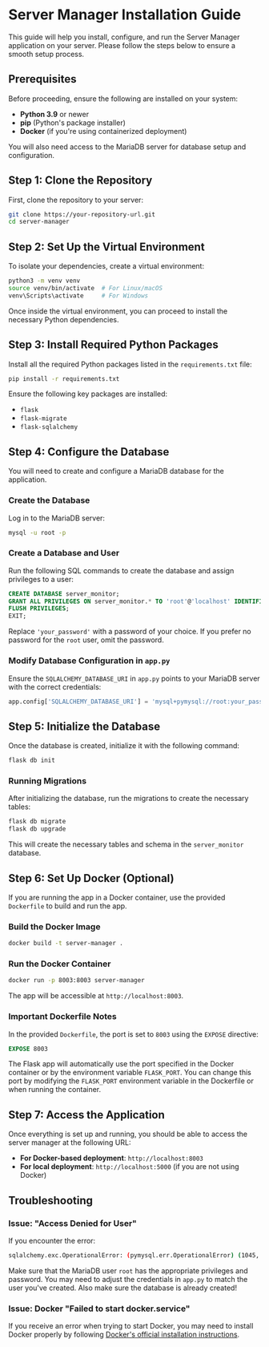 # Server Manager Installation Guide

This guide will help you install, configure, and run the Server Manager application on your server. Please follow the steps below to ensure a smooth setup process.

## Prerequisites

Before proceeding, ensure the following are installed on your system:

- **Python 3.9** or newer
- **pip** (Python's package installer)
- **Docker** (if you're using containerized deployment)

You will also need access to the MariaDB server for database setup and configuration.

## Step 1: Clone the Repository

First, clone the repository to your server:

```bash
git clone https://your-repository-url.git
cd server-manager
```

## Step 2: Set Up the Virtual Environment

To isolate your dependencies, create a virtual environment:

```bash
python3 -m venv venv
source venv/bin/activate  # For Linux/macOS
venv\Scripts\activate     # For Windows
```

Once inside the virtual environment, you can proceed to install the necessary Python dependencies.

## Step 3: Install Required Python Packages

Install all the required Python packages listed in the `requirements.txt` file:

```bash
pip install -r requirements.txt
```

Ensure the following key packages are installed:
- `flask`
- `flask-migrate`
- `flask-sqlalchemy`

## Step 4: Configure the Database

You will need to create and configure a MariaDB database for the application.

### Create the Database

Log in to the MariaDB server:

```bash
mysql -u root -p
```

### Create a Database and User

Run the following SQL commands to create the database and assign privileges to a user:

```sql
CREATE DATABASE server_monitor;
GRANT ALL PRIVILEGES ON server_monitor.* TO 'root'@'localhost' IDENTIFIED BY 'your_password';
FLUSH PRIVILEGES;
EXIT;
```

Replace `'your_password'` with a password of your choice. If you prefer no password for the `root` user, omit the password.

### Modify Database Configuration in `app.py`

Ensure the `SQLALCHEMY_DATABASE_URI` in `app.py` points to your MariaDB server with the correct credentials:

```python
app.config['SQLALCHEMY_DATABASE_URI'] = 'mysql+pymysql://root:your_password@localhost/server_monitor'
```

## Step 5: Initialize the Database

Once the database is created, initialize it with the following command:

```bash
flask db init
```

### Running Migrations

After initializing the database, run the migrations to create the necessary tables:

```bash
flask db migrate
flask db upgrade
```

This will create the necessary tables and schema in the `server_monitor` database.

## Step 6: Set Up Docker (Optional)

If you are running the app in a Docker container, use the provided `Dockerfile` to build and run the app.

### Build the Docker Image

```bash
docker build -t server-manager .
```

### Run the Docker Container

```bash
docker run -p 8003:8003 server-manager
```

The app will be accessible at `http://localhost:8003`.

### Important Dockerfile Notes

In the provided `Dockerfile`, the port is set to `8003` using the `EXPOSE` directive:

```dockerfile
EXPOSE 8003
```

The Flask app will automatically use the port specified in the Docker container or by the environment variable `FLASK_PORT`. You can change this port by modifying the `FLASK_PORT` environment variable in the Dockerfile or when running the container.

## Step 7: Access the Application

Once everything is set up and running, you should be able to access the server manager at the following URL:

- **For Docker-based deployment**: `http://localhost:8003`
- **For local deployment**: `http://localhost:5000` (if you are not using Docker)

## Troubleshooting

### Issue: "Access Denied for User"

If you encounter the error:

```bash
sqlalchemy.exc.OperationalError: (pymysql.err.OperationalError) (1045, "Access denied for user 'root'@'localhost' (using password: NO)")
```

Make sure that the MariaDB user `root` has the appropriate privileges and password. You may need to adjust the credentials in `app.py` to match the user you've created. Also make sure the database is already created!

### Issue: Docker "Failed to start docker.service"

If you receive an error when trying to start Docker, you may need to install Docker properly by following [Docker's official installation instructions](https://docs.docker.com/engine/install/).

